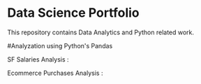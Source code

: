 # Data Science Portfolio
This repository contains Data Analytics and Python related work.


#Analyzation using Python's Pandas

SF Salaries Analysis : 

Ecommerce Purchases Analysis : 
